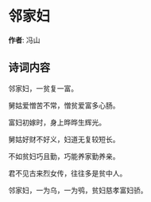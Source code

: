 # 邻家妇

**作者**: 冯山

## 诗词内容

邻家妇，一贫复一富。

舅姑爱憎苦不常，憎贫爱富多心肠。

富妇初嫁时，身上晔晔生辉光。

舅姑好财不好义，妇道无复较短长。

不如贫妇巧且勤，巧能养家勤养亲。

君不见古来烈女传，往往多是贫中人。

邻家妇，一为乌，一为鸮，贫妇慈孝富妇骄。

